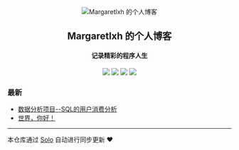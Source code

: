 <p align="center"><img alt="Margaretlxh 的个人博客" src="https://static.b3log.org/images/brand/solo-32.png"></p><h2 align="center">
Margaretlxh 的个人博客
</h2>

<h4 align="center">记录精彩的程序人生</h4>
<p align="center"><a title="Margaretlxh 的个人博客" target="_blank" href="https://github.com/Margaretlxh/solo-blog"><img src="https://img.shields.io/github/last-commit/Margaretlxh/solo-blog.svg?style=flat-square&color=FF9900"></a>
<a title="GitHub repo size in bytes" target="_blank" href="https://github.com/Margaretlxh/solo-blog"><img src="https://img.shields.io/github/repo-size/Margaretlxh/solo-blog.svg?style=flat-square"></a>
<a title="Solo Version" target="_blank" href="https://github.com/88250/solo/releases"><img src="https://img.shields.io/badge/solo-3.6.7-f1e05a.svg?style=flat-square&color=blueviolet"></a>
<a title="Hits" target="_blank" href="https://github.com/88250/hits"><img src="https://hits.b3log.org/Margaretlxh/solo-blog.svg"></a></p>

### 最新

* [数据分析项目--SQL的用户消费分析](http://xuexile.me/articles/2019/12/04/1575446038537.html)
* [世界，你好！](http://xuexile.me/hello-solo)



---

本仓库通过 [Solo](https://github.com/88250/solo) 自动进行同步更新 ❤️ 